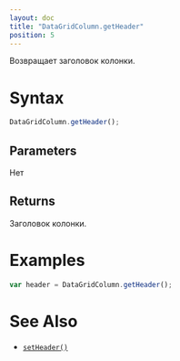 ```yaml
---
layout: doc
title: "DataGridColumn.getHeader"
position: 5
---
```


Возвращает заголовок колонки.

# Syntax

```js
DataGridColumn.getHeader();
```

## Parameters

Нет

## Returns

Заголовок колонки.

# Examples

```js
var header = DataGridColumn.getHeader();
```

# See Also

* [`setHeader()`](../DataGridColumn.setHeader/)

